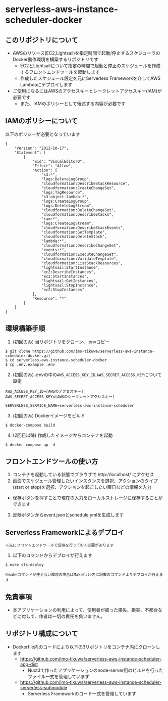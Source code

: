 # serverless-aws-instance-scheduler-docker
## このリポジトリについて
 - AWSのリソース(EC2,Lightsail)を指定時間で起動/停止するスケジューラのDocker動作環境を構築するリポジトリです
   - EC2とLightsailについて指定の時間で起動と停止のスケジュールを作成するフロントエンドツールを起動します
   - 作成したスケジュール設定を元にServerless Frameworkを介してAWS Lambdaにデプロイします
 - ご使用になるにはAWSのアクセスキーとシークレットアクセスキー(IAM)が必要です
   - また、IAMのポリシーとして後述する内容が必要です

## IAMのポリシーについて
以下のポリシーが必要となっています
```
{
    "Version": "2012-10-17",
    "Statement": [
        {
            "Sid": "VisualEditor0",
            "Effect": "Allow",
            "Action": [
                "s3:*",
                "logs:DeleteLogGroup",
                "cloudformation:DescribeStackResource",
                "cloudformation:CreateChangeSet",
                "logs:TagResource",
                "s3-object-lambda:*",
                "logs:CreateLogGroup",
                "logs:DeleteLogStream",
                "cloudformation:DeleteChangeSet",
                "cloudformation:DescribeStacks",
                "iam:*",
                "logs:CreateLogStream",
                "cloudformation:DescribeStackEvents",
                "cloudformation:GetTemplate",
                "cloudformation:DeleteStack",
                "lambda:*",
                "cloudformation:DescribeChangeSet",
                "events:*",
                "cloudformation:ExecuteChangeSet",
                "cloudformation:ValidateTemplate",
                "cloudformation:ListStackResources",
                "lightsail:StartInstance",
                "ec2:DescribeInstances",
                "ec2:StartInstances",
                "lightsail:GetInstances",
                "lightsail:StopInstance",
                "ec2:StopInstances"
            ],
            "Resource": "*"
        }
    ]
}
```

## 環境構築手順
1. (初回のみ) 当リポジトリをクローン、.envコピー

```
$ git clone https://github.com/imo-tikuwa/serverless-aws-instance-scheduler-docker.git
$ cd serverless-aws-instance-scheduler-docker
$ cp .env.example .env
```

2. (初回のみ) .envの中の`AWS_ACCESS_KEY_ID`,`AWS_SECRET_ACCESS_KEY`について設定

```
AWS_ACCESS_KEY_ID=[AWSのアクセスキー]
AWS_SECRET_ACCESS_KEY=[AWSのシークレットアクセスキー]

SERVERLESS_SERVICE_NAME=serverless-aws-instance-scheduler
```

3. (初回のみ) Dockerイメージをビルド

```
$ docker-compose build
```

4. (2回目以降) 作成したイメージからコンテナを起動

```
$ docker-compose up -d
```

## フロントエンドツールの使い方
1. コンテナを起動している状態でブラウザで http://localhost/ にアクセス
2. 画面でスケジュール管理したいインスタンスを選択、アクションのタイプ(start or stop)を選択、アクションを起こしたい曜日などの情報を入力
  - 保存ボタンを押すことで現在の入力をローカルストレージに保存することができます
3. 反映ボタンからevent.jsonとschedule.ymlを生成します

## Serverless Frameworkによるデプロイ
`※先にフロントエンドツールで反映を行っておく必要があります`

1. 以下のコマンドからデプロイが行えます
```
$ make sls-deploy
```
`※makeコマンドが使えない環境の場合はMakefile内に記載のコマンドよりデプロイが行えます`

## 免責事項
- 本アプリケーションの利用によって、使用者が被った損失、損害、不都合などに対して、作者は一切の責任を負いません。

## リポジトリ構成について
 - Dockerfile内のコードにより以下の3リポジトリをコンテナ内にクローンします
   - https://github.com/imo-tikuwa/serverless-aws-instance-scheduler-app-dist
     - Nuxt3で作ったアプリケーションのnode-server用のビルドを行ったファイル一式を管理しています
   - https://github.com/imo-tikuwa/serverless-aws-instance-scheduler-serverless-submodule
     - Serverless Frameworkのコード一式を管理しています